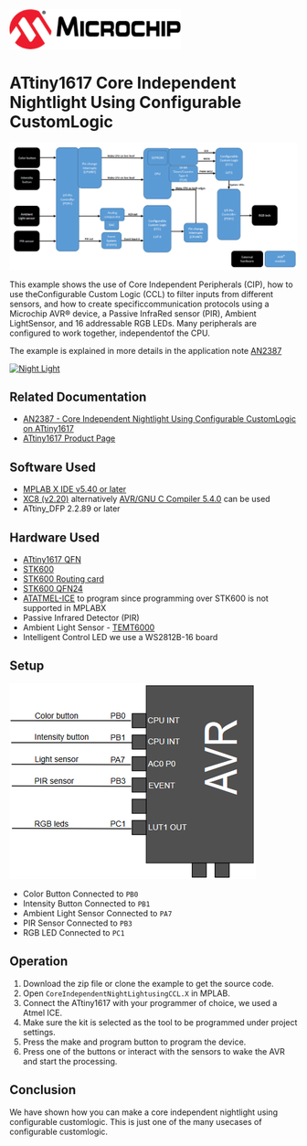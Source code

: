 <a href="https://www.microchip.com" rel="nofollow"><img src="images/microchip.png" alt="MCHP" width="300"/></a>

# ATtiny1617 Core Independent Nightlight Using Configurable CustomLogic

<a><img src="images/diagram.png" alt="diagram" width="800"/></a>

This example shows the use of Core Independent Peripherals (CIP), how to use theConfigurable Custom Logic (CCL) to filter inputs from different sensors, and how to create specificcommunication protocols using a Microchip AVR® device, a Passive InfraRed sensor (PIR), Ambient LightSensor, and 16 addressable RGB LEDs. Many peripherals are configured to work together, independentof the CPU.

The example is explained in more details in the application note [AN2387](https://www.microchip.com//wwwAppNotes/AppNotes.aspx?appnote=en595063)

[![Night Light](https://img.youtube.com/vi/80RXi1mk8t4/0.jpg)](https://www.youtube.com/watch?v=80RXi1mk8t4)

## Related Documentation

- [AN2387 - Core Independent Nightlight Using Configurable CustomLogic on ATtiny1617](https://www.microchip.com//wwwAppNotes/AppNotes.aspx?appnote=en595063)
- [ATtiny1617 Product Page](https://www.microchip.com/wwwproducts/en/ATtiny1617)

## Software Used

- [MPLAB X IDE v5.40 or later](https://www.microchip.com/mplab/mplab-x-ide)
- [XC8 (v2.20)](https://www.microchip.com/mplab/compilers) alternatively [AVR/GNU C Compiler 5.4.0](https://www.microchip.com/mplab/avr-support/avr-and-arm-toolchains-c-compilers) can be used
- ATtiny_DFP 2.2.89 or later

## Hardware Used

-  [ATtiny1617 QFN](https://www.microchip.com/wwwproducts/en/ATtiny1617)
-  [STK600](https://www.microchip.com/developmenttools/ProductDetails/ATSTK600)
-  [STK600 Routing card](https://www.microchip.com/DevelopmentTools/ProductDetails/atstk600-rc103)
-  [STK600 QFN24](https://www.microchip.com/developmenttools/ProductDetails/ATSTK600-SC62)
-  [ATATMEL-ICE](https://www.microchip.com/DevelopmentTools/ProductDetails/ATATMEL-ICE) to program since programming over STK600 is not supported in MPLABX
- Passive Infrared Detector (PIR)
- Ambient Light Sensor - [TEMT6000](http://www.vishay.com/docs/81579/temt6000.pdf) 
- Intelligent Control LED we use a WS2812B-16 board 

## Setup

![Circuit](images/circuit.png)

*   Color Button Connected to `PB0`
*   Intensity Button Connected to `PB1`
*   Ambient Light Sensor Connected to `PA7`
*   PIR Sensor Connected to `PB3`
*   RGB LED Connected to `PC1`

## Operation

1. Download the zip file or clone the example to get the source code.
2. Open `CoreIndependentNightLightusingCCL.X` in MPLAB.
3. Connect the ATtiny1617 with your programmer of choice, we used a Atmel ICE.
4. Make sure the kit is selected as the tool to be programmed under project settings.
5. Press the make and program button to program the device.
6. Press one of the buttons or interact with the sensors to wake the AVR and start the processing.

## Conclusion

We have shown how you can make a core independent nightlight using configurable customlogic. This is just one of the many usecases of configurable customlogic.